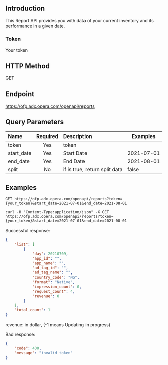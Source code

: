 ## Introduction

This Report API provides you with data of your current inventory and its performance in a given date.

### Token

Your token

## HTTP Method

GET

## Endpoint

https://ofp.adx.opera.com/openapi/reports

## Query Parameters

  | Name         | Required   | Description   | Examples |
  |:-------------|:----------:|:---------------|------------|
  |token         |Yes         |token           |            |
  |start_date    |Yes         |Start Date      |2021-07-01  |
  |end_date      |Yes         |End Date        |2021-08-01  |
  |split         |No          |if is true, return split data       |false  |


## Examples

```
GET https://ofp.adx.opera.com/openapi/reports?token={your_token}&start_date=2021-07-01&end_date=2021-08-01
```

```
curl -H "Content-Type:application/json" -X GET https://ofp.adx.opera.com/openapi/reports?token={your_token}&start_date=2021-07-01&end_date=2021-08-01
```

Successful response:

```json
{
    "list": [
        {
            "day": 20210709,
            "app_id": "",
            "app_name": "",
            "ad_tag_id": "",
            "ad_tag_name": "",
            "country_code": "NG",
            "format": "Native",
            "impression_count": 0,
            "request_count": 4,
            "revenue": 0
        }
    ],
    "total_count": 1
}
```

revenue: in dollar, (-1 means Updating in progress)

Bad response:
```json
{
    "code": 400,
    "message": "invalid token"
}
```
